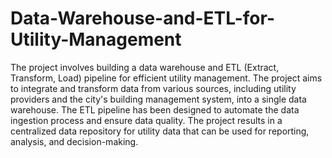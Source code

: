 # Data-Warehouse-and-ETL-for-Utility-Management
The project involves building a data warehouse and ETL (Extract, Transform, Load) pipeline for efficient utility management. The project aims to integrate and transform data from various sources, including utility providers and the city's building management system, into a single data warehouse. The ETL pipeline has been designed to automate the data ingestion process and ensure data quality. The project results in a centralized data repository for utility data that can be used for reporting, analysis, and decision-making.
